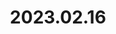---
layout: post
title: 2023.02.16
image: 
  path: /assets/img/2023.fukuoka.jpeg
description: >
   yufuin, Japan, with Dong-geon Lee, Haechan Kim, and Sunhee Wang
sitemap: false
---